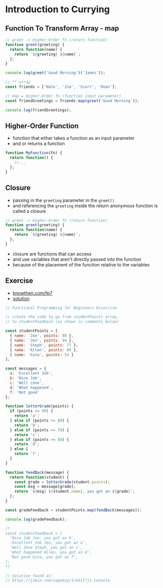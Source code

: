 # Introduction to Currying

## Function To Transform Array - map

```js
// greet -> Higher-Order fn (return function)
function greet(greeting) {
  return function(name) {
    return `${greeting} ${name}`;
  };
}

console.log(greet('Good Morning')('James'));

// ** array
const friends = ['Nate', 'Jim', 'Scorr', 'Dean'];

// map = Higher-Order fn (function input parameter)
const friendGreetings = friends.map(greet('Good Morning'));

console.log(friendGreetings);
```

## Higher-Order Function

- function that either takes a function as an input parameter
- and or returns a function

```js
function MyFunction(Fn) {
  return function() {
    //...
  };
}
```

## Closure

- passing in the `greeting` parameter in the `greet()`
- and referencing the `greeting` inside the return anonymous function is called a closure

```js
// greet -> Higher-Order fn (return function)
function greet(greeting) {
  return function(name) {
    return `${greeting} ${name}`;
  };
}
```

- closure are functions that can access
- and use variables that aren't directly passed into the function
- because of the placement of the function relative to the variables

## Exercise

- [knowthen.com/fp7](https://jsbin.com/satowo/edit?js,console)
- [solution](https://jsbin.com/vaqomiy/1/edit?js,console)

```js
// Functional Programming for Beginners Excercise

// create the code to go from studentPoints array,
// to studentFeedback (as shown in comments below)

const studentPoints = [
  { name: 'Joe', points: 88 },
  { name: 'Jen', points: 94 },
  { name: 'Steph', points: 77 },
  { name: 'Allen', points: 60 },
  { name: 'Gina', points: 54 }
];

const messages = {
  a: 'Excellent Job',
  b: 'Nice Job',
  c: 'Well cone',
  d: 'What happened',
  f: 'Not good'
};

function letterGrade(points) {
  if (points >= 90) {
    return 'a';
  } else if (points >= 80) {
    return 'b';
  } else if (points >= 70) {
    return 'c';
  } else if (points >= 60) {
    return 'd';
  } else {
    return 'f';
  }
}

function feedBack(message) {
  return function(student) {
    const grade = letterGrade(student.points);
    const msg = message[grade];
    return `${msg} ${student.name}, you got an ${grade}`;
  };
}

const gradeFeedback = studentPoints.map(feedBack(messages));

console.log(gradeFeedback);

/*
const studentFeedback = [
  'Nice Job Joe, you got an b',
  'Excellent Job Jen, you got an a',
  'Well done Steph, you got an c',
  'What happened Allen, you got an d',
  'Not good Gina, you got an f',
]; 
*/

// Solution found at:
// https://jsbin.com/vaqomiy/1/edit?js,console
```
